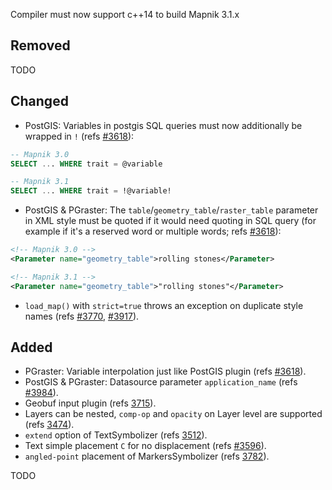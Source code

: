 Compiler must now support c++14 to build Mapnik 3.1.x

## Removed

TODO

## Changed

 - PostGIS: Variables in postgis SQL queries must now additionally be wrapped in `!` (refs [#3618](https://github.com/mapnik/mapnik/pull/3618)):
```sql
-- Mapnik 3.0
SELECT ... WHERE trait = @variable

-- Mapnik 3.1
SELECT ... WHERE trait = !@variable!
```

 - PostGIS & PGraster: The `table`/`geometry_table`/`raster_table` parameter in XML style must be quoted if it would need quoting in SQL query (for example if it's a reserved word or multiple words; refs [#3618](https://github.com/mapnik/mapnik/pull/3618)):
```xml
<!-- Mapnik 3.0 -->
<Parameter name="geometry_table">rolling stones</Parameter>

<!-- Mapnik 3.1 -->
<Parameter name="geometry_table">"rolling stones"</Parameter>
```

- `load_map()` with `strict=true` throws an exception on duplicate style names (refs [#3770](https://github.com/mapnik/mapnik/pull/3770), [#3917](https://github.com/mapnik/mapnik/pull/3917)).

## Added

 - PGraster: Variable interpolation just like PostGIS plugin (refs [#3618](https://github.com/mapnik/mapnik/pull/3618)).
 - PostGIS & PGraster: Datasource parameter `application_name` (refs [#3984](https://github.com/mapnik/mapnik/pull/3984)).
 - Geobuf input plugin (refs [3715](https://github.com/mapnik/mapnik/pull/3715)).
 - Layers can be nested, `comp-op` and `opacity` on Layer level are supported (refs [3474](https://github.com/mapnik/mapnik/pull/3474)).
 - `extend` option of TextSymbolizer (refs [3512](https://github.com/mapnik/mapnik/pull/3512)).
 - Text simple placement `C` for no displacement (refs [#3596](https://github.com/mapnik/mapnik/pull/3596)).
 - `angled-point` placement of MarkersSymbolizer (refs [3782](https://github.com/mapnik/mapnik/pull/3782)).

TODO